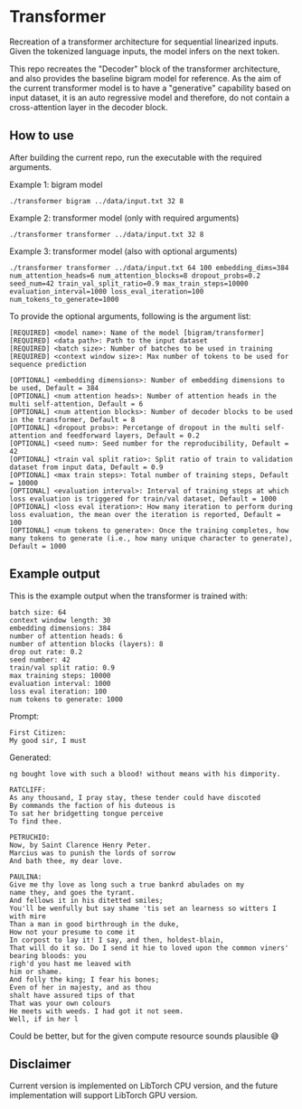 # Transformer
Recreation of a transformer architecture for sequential linearized inputs. Given the tokenized language inputs, the model infers on the next token.

This repo recreates the "Decoder" block of the transformer architecture, and also provides the baseline bigram model for reference.
As the aim of the current transformer model is to have a "generative" capability based on input dataset, it is an auto regressive model and therefore, do not contain a cross-attention layer in the decoder block.

## How to use

After building the current repo, run the executable with the required arguments.

Example 1: bigram model
```
./transformer bigram ../data/input.txt 32 8
```

Example 2: transformer model (only with required arguments)
```
./transformer transformer ../data/input.txt 32 8
```

Example 3: transformer model (also with optional arguments)
```
./transformer transformer ../data/input.txt 64 100 embedding_dims=384 num_attention_heads=6 num_attention_blocks=8 dropout_probs=0.2 seed_num=42 train_val_split_ratio=0.9 max_train_steps=10000 evaluation_interval=1000 loss_eval_iteration=100 num_tokens_to_generate=1000
```

To provide the optional arguments, following is the argument list:
```
[REQUIRED] <model name>: Name of the model [bigram/transformer]
[REQUIRED] <data path>: Path to the input dataset
[REQUIRED] <batch size>: Number of batches to be used in training
[REQUIRED] <context window size>: Max number of tokens to be used for sequence prediction

[OPTIONAL] <embedding dimensions>: Number of embedding dimensions to be used, Default = 384
[OPTIONAL] <num attention heads>: Number of attention heads in the multi self-attention, Default = 6
[OPTIONAL] <num attention blocks>: Number of decoder blocks to be used in the transformer, Default = 8
[OPTIONAL] <dropout probs>: Percetange of dropout in the multi self-attention and feedforward layers, Default = 0.2
[OPTIONAL] <seed num>: Seed number for the reproducibility, Default = 42
[OPTIONAL] <train val split ratio>: Split ratio of train to validation dataset from input data, Default = 0.9
[OPTIONAL] <max train steps>: Total number of training steps, Default = 10000
[OPTIONAL] <evaluation interval>: Interval of training steps at which loss evaluation is triggered for train/val dataset, Default = 1000
[OPTIONAL] <loss eval iteration>: How many iteration to perform during loss evaluation, the mean over the iteration is reported, Default = 100
[OPTIONAL] <num tokens to generate>: Once the training completes, how many tokens to generate (i.e., how many unique character to generate), Default = 1000
```

## Example output
This is the example output when the transformer is trained with:
```
batch size: 64
context window length: 30
embedding dimensions: 384
number of attention heads: 6
number of attention blocks (layers): 8
drop out rate: 0.2
seed number: 42
train/val split ratio: 0.9
max training steps: 10000
evaluation interval: 1000
loss eval iteration: 100
num tokens to generate: 1000
```

Prompt:
```
First Citizen:
My good sir, I must
```
Generated:
```
ng bought love with such a blood! without means with his dimpority.

RATCLIFF:
As any thousand, I pray stay, these tender could have discoted
By commands the faction of his duteous is
To sat her bridgetting tongue perceive
To find thee.

PETRUCHIO:
Now, by Saint Clarence Henry Peter.
Marcius was to punish the lords of sorrow
And bath thee, my dear love.

PAULINA:
Give me thy love as long such a true bankrd abulades on my
name they, and goes the tyrant.
And fellows it in his ditetted smiles;
You'll be wenfully but say shame 'tis set an learness so witters I with mire
Than a man in good birthrough in the duke,
How not your presume to come it
In corpost to lay it! I say, and then, holdest-blain,
That will do it so. Do I send it hie to loved upon the common viners' bearing bloods: you
righ'd you hast me leaved with
him or shame.
And folly the king; I fear his bones;
Even of her in majesty, and as thou
shalt have assured tips of that
That was your own colours
He meets with weeds. I had got it not seem.
Well, if in her l
```

Could be better, but for the given compute resource sounds plausible 😅



## Disclaimer

Current version is implemented on LibTorch CPU version, and the future implementation will support LibTorch GPU version.
